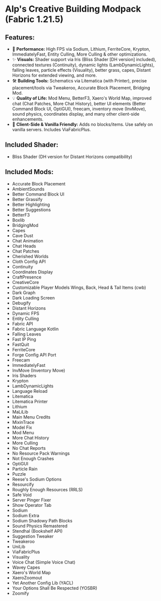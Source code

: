 # Alp's Creative Building Modpack (Fabric 1.21.5)

## Features:

* 🚀 **Performance:** High FPS via Sodium, Lithium, FerriteCore, Krypton, ImmediatelyFast, Entity Culling, More Culling & other optimizations.
* ✨ **Visuals:** Shader support via Iris (Bliss Shader [DH version] included), connected textures (Continuity), dynamic lights (LambDynamicLights), falling leaves, particle effects (Visuality), better grass, capes, Distant Horizons for extended viewing, and more.
* 🛠️ **Building Tools:** Schematics via Litematica (with Printer), precise placement/tools via Tweakeroo, Accurate Block Placement, Bridging Mod.
* 💡 **Quality of Life:** Mod Menu, BetterF3, Xaero's World Map, improved chat (Chat Patches, More Chat History), better UI elements (Better Command Block UI, OptiGUI), freecam, inventory move (InvMove), sound physics, coordinates display, and many other client-side enhancements.
* 🍦 **Client-Side & Vanilla Friendly:** Adds no blocks/items. Use safely on vanilla servers. Includes ViaFabricPlus.

## Included Shader:

* Bliss Shader (DH version for Distant Horizons compatibility)

## Included Mods:

* Accurate Block Placement
* AmbientSounds
* Better Command Block UI
* Better Grassify
* Better Highlighting
* Better Suggestions
* BetterF3
* Boxlib
* BridgingMod
* Capes
* Cave Dust
* Chat Animation
* Chat Heads
* Chat Patches
* Cherished Worlds
* Cloth Config API
* Continuity
* Coordinates Display
* CraftPresence
* CreativeCore
* Customizable Player Models Wings, Back, Head & Tail Items (cwb)
* Dark Graph
* Dark Loading Screen
* Debugify
* Distant Horizons
* Dynamic FPS
* Entity Culling
* Fabric API
* Fabric Language Kotlin
* Falling Leaves
* Fast IP Ping
* FastQuit
* FerriteCore
* Forge Config API Port
* Freecam
* ImmediatelyFast
* InvMove (Inventory Move)
* Iris Shaders
* Krypton
* LambDynamicLights
* Language Reload
* Litematica
* Litematica Printer
* Lithium
* MaLiLib
* Main Menu Credits
* MixinTrace
* Model Fix
* Mod Menu
* More Chat History
* More Culling
* No Chat Reports
* No Resource Pack Warnings
* Not Enough Crashes
* OptiGUI
* Particle Rain
* Puzzle
* Reese's Sodium Options
* Resourcify
* Roughly Enough Resources (RRLS)
* Safe Void
* Server Pinger Fixer
* Show Operator Tab
* Sodium
* Sodium Extra
* Sodium Shadowy Path Blocks
* Sound Physics Remastered
* Stendhal (Bookshelf API)
* Suggestion Tweaker
* Tweakeroo
* UniLib
* ViaFabricPlus
* Visuality
* Voice Chat (Simple Voice Chat)
* Wavey Capes
* Xaero's World Map
* XaeroZoomout
* Yet Another Config Lib (YACL)
* Your Options Shall Be Respected (YOSBR)
* Zoomify
